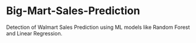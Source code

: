 # Big-Mart-Sales-Prediction
Detection of Walmart Sales Prediction using ML models like Random Forest and Linear Regression.
